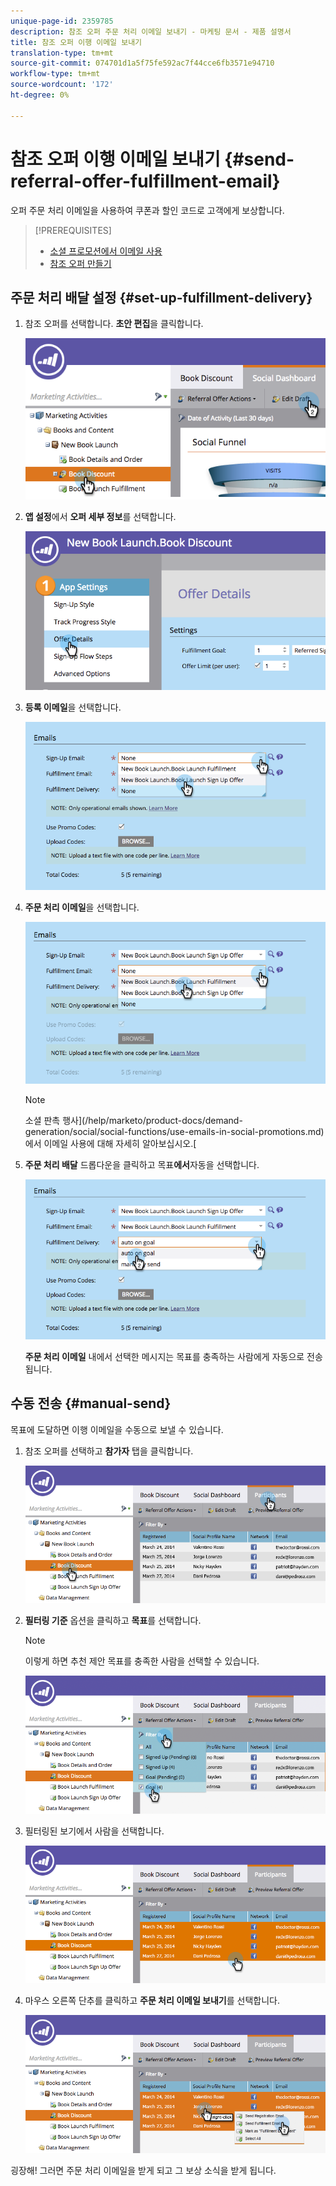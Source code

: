 ```yaml
---
unique-page-id: 2359785
description: 참조 오퍼 주문 처리 이메일 보내기 - 마케팅 문서 - 제품 설명서
title: 참조 오퍼 이행 이메일 보내기
translation-type: tm+mt
source-git-commit: 074701d1a5f75fe592ac7f44cce6fb3571e94710
workflow-type: tm+mt
source-wordcount: '172'
ht-degree: 0%

---
```



# 참조 오퍼 이행 이메일 보내기 {#send-referral-offer-fulfillment-email}

오퍼 주문 처리 이메일을 사용하여 쿠폰과 할인 코드로 고객에게 보상합니다.

>[!PREREQUISITES]
>
>* [소셜 프로모션에서 이메일 사용](/help/marketo/product-docs/demand-generation/social/social-functions/use-emails-in-social-promotions.md)
>* [참조 오퍼 만들기](/help/marketo/product-docs/demand-generation/social/referral-offers/create-a-referral-offer.md)


## 주문 처리 배달 설정 {#set-up-fulfillment-delivery}

1. 참조 오퍼를 선택합니다. **초안 편집**&#x200B;을 클릭합니다.

   ![](assets/image2015-4-20-16-3a3-3a14.png)

1. **앱 설정**&#x200B;에서 **오퍼 세부 정보**&#x200B;를 선택합니다.

   ![](assets/image2015-4-23-12-3a53-3a16.png)

1. **등록 이메일**&#x200B;을 선택합니다.

   ![](assets/image2015-4-23-12-3a58-3a52.png)

1. **주문 처리 이메일**&#x200B;을 선택합니다.

   ![](assets/image2015-4-23-13-3a4-3a40.png)

   >[!NOTE]
   >
   >소셜 판촉 행사](/help/marketo/product-docs/demand-generation/social/social-functions/use-emails-in-social-promotions.md)에서 이메일 사용에 대해 자세히 알아보십시오.[

1. **주문 처리 배달** 드롭다운을 클릭하고 목표&#x200B;**에서**&#x200B;자동을 선택합니다.

   ![](assets/image2015-4-23-13-3a13-3a33.png)

   **주문 처리 이메일** 내에서 선택한 메시지는 목표를 충족하는 사람에게 자동으로 전송됩니다.

## 수동 전송 {#manual-send}

목표에 도달하면 이행 이메일을 수동으로 보낼 수 있습니다.

1. 참조 오퍼를 선택하고 **참가자** 탭을 클릭합니다.

   ![](assets/image2015-4-20-15-3a37-3a14.png)

1. **필터링 기준** 옵션을 클릭하고 **목표**&#x200B;를 선택합니다.

   >[!NOTE]
   >
   >이렇게 하면 추천 제안 목표를 충족한 사람을 선택할 수 있습니다.

   ![](assets/image2015-4-20-15-3a59-3a11.png)

1. 필터링된 보기에서 사람을 선택합니다.

   ![](assets/2015-04-23-13-08-53.png)

1. 마우스 오른쪽 단추를 클릭하고 **주문 처리 이메일 보내기**&#x200B;를 선택합니다.

   ![](assets/2015-04-20-15-54-13.png)

굉장해! 그러면 주문 처리 이메일을 받게 되고 그 보상 소식을 받게 됩니다.
